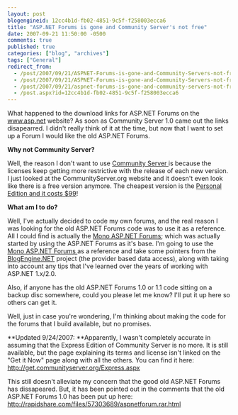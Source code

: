 ```yaml
---
layout: post
blogengineid: 12cc4b1d-fb02-4851-9c5f-f258003ecca6
title: "ASP.NET Forums is gone and Community Server's not free"
date: 2007-09-21 11:50:00 -0500
comments: true
published: true
categories: ["blog", "archives"]
tags: ["General"]
redirect_from: 
  - /post/2007/09/21/ASPNET-Forums-is-gone-and-Community-Servers-not-free.aspx
  - /post/2007/09/21/ASPNET-Forums-is-gone-and-Community-Servers-not-free
  - /post/2007/09/21/aspnet-forums-is-gone-and-community-servers-not-free
  - /post.aspx?id=12cc4b1d-fb02-4851-9c5f-f258003ecca6
---
```

<!-- more -->

What happened to the download links for ASP.NET Forums on the <A href="http://www.asp.net/">www.asp.net</A> website? As soon as Community Server 1.0 came out the links disapearred. I didn't really think of it at the time, but now that I want to set up a Forum I would like the old ASP.NET Forums.

**Why not Community Server?**

Well, the reason I don't want to use <A href="http://communityserver.org/">Community Server </A>is because the licenses keep getting more restrictive with the release of each new version. I just looked at the CommunityServer.org website and it doesn't even look like there is a free version anymore. The cheapest version is the <A href="http://get.communityserver.org/">Personal Edition and it costs $99</A>!

**What am I to do?**

Well, I've actually decided to code my own forums, and the real reason I was looking for the old ASP.NET Forums code was to use it as a reference. All I could find is actually the <A href="http://www.gotmono.net/Default.aspx?pageindex=5&amp;pageid=27">Mono ASP.NET Forums</A>; which was actually started by using the ASP.NET Forums as it's base. I'm going to use the <A href="http://www.gotmono.net/Default.aspx?pageindex=5&amp;pageid=27">Mono ASP.NET Forums </A>as a reference and take some pointers from the <A href="http://www.dotnetblogengine.net/">BlogEngine.NET</A> project (the provider based data access), along with taking into account any tips that I've learned over the years of working with ASP.NET 1.x/2.0.

Also, if anyone has the old ASP.NET Forums 1.0 or 1.1 code sitting on a backup disc somewhere, could you please let me know? I'll put it up here so others can get it.

Well, just in case you're wondering, I'm thinking about making the code for the forums that I build available, but no promises.

**Updated 9/24/2007: **Apparently, I wasn't completely accurate in assuming that the Express Edition of Community Server is no more. It is still available, but the page explaining its terms and license isn't linked on the "Get it Now" page along with all the others. You can find it here: <A href="http://get.communityserver.org/Express.aspx">http://get.communityserver.org/Express.aspx</A>

This still doesn't alleviate my concern that the good old ASP.NET Forums has dissapeared. But, it has been pointed out in the comments that the old ASP.NET Forums 1.0 has been put up here: <A href="http://rapidshare.com/files/57303689/aspnetforum.rar.html">http://rapidshare.com/files/57303689/aspnetforum.rar.html</A>
